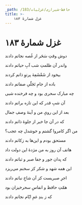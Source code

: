 ```yaml
---
_path: /حافظ-شیرازی/غزلیات/183
title: >-
    غزل شمارهٔ ۱۸۳
---
```

# غزل شمارهٔ ۱۸۳

<div class="b" id="bn1"><div class="m1"><p>دوش وقتِ سَحَر از غُصه نجاتم دادند</p></div>
<div class="m2"><p>واندر آن ظلمتِ شب آبِ حیاتم دادند</p></div></div>
<div class="b" id="bn2"><div class="m1"><p>بیخود از شَعْشَعِهٔ پرتوِ ذاتم کردند</p></div>
<div class="m2"><p>باده از جامِ تَجَلّیِ صفاتم دادند</p></div></div>
<div class="b" id="bn3"><div class="m1"><p>چه مبارک سحری بود و چه فرخنده شبی</p></div>
<div class="m2"><p>آن شبِ قدر که این تازه براتم دادند</p></div></div>
<div class="b" id="bn4"><div class="m1"><p>بعد از این رویِ من و آینهٔ وصفِ جمال</p></div>
<div class="m2"><p>که در آن جا خبر از جلوهٔ ذاتم دادند</p></div></div>
<div class="b" id="bn5"><div class="m1"><p>من اگر کامروا گشتم و خوشدل چه عجب؟</p></div>
<div class="m2"><p>مستحق بودم و این‌ها به زکاتم دادند</p></div></div>
<div class="b" id="bn6"><div class="m1"><p>هاتف آن روز به من مژدهٔ این دولت داد</p></div>
<div class="m2"><p>که بِدان جور و جفا صبر و ثباتم دادند</p></div></div>
<div class="b" id="bn7"><div class="m1"><p>این همه شهد و شکر کز سخنم می‌ریزد</p></div>
<div class="m2"><p>اجرِ صبریست کز آن شاخِ نباتم دادند</p></div></div>
<div class="b" id="bn8"><div class="m1"><p>همّتِ حافظ و انفاسِ سحرخیزان بود</p></div>
<div class="m2"><p>که ز بندِ غمِ ایّام نجاتم دادند</p></div></div>
